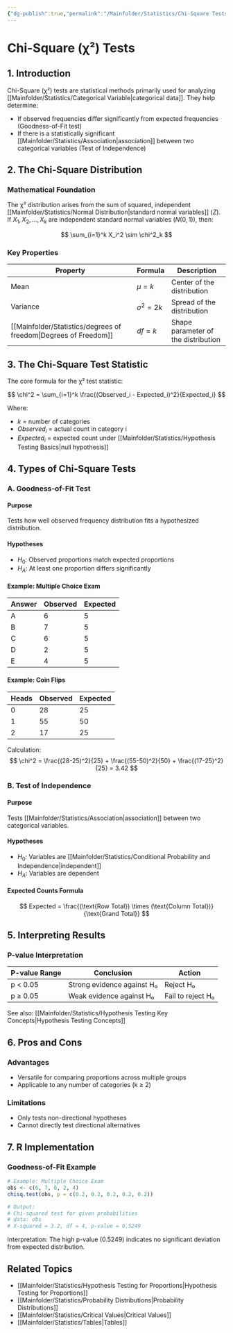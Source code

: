 ```yaml
---
{"dg-publish":true,"permalink":"/Mainfolder/Statistics/Chi-Square Tests/"}
---
```



# Chi-Square (χ²) Tests

## 1. Introduction

Chi-Square (χ²) tests are statistical methods primarily used for analyzing [[Mainfolder/Statistics/Categorical Variable\|categorical data]]. They help determine:

- If observed frequencies differ significantly from expected frequencies (Goodness-of-Fit test)
- If there is a statistically significant [[Mainfolder/Statistics/Association\|association]] between two categorical variables (Test of Independence)

## 2. The Chi-Square Distribution

### Mathematical Foundation
The χ² distribution arises from the sum of squared, independent [[Mainfolder/Statistics/Normal Distribution\|standard normal variables]] ($Z$). If $X_1, X_2, ..., X_k$ are independent standard normal variables ($N(0, 1)$), then:

$$
\sum_{i=1}^k X_i^2 \sim \chi^2_k
$$

### Key Properties
| Property | Formula | Description |
|----------|---------|-------------|
| Mean | $\mu = k$ | Center of the distribution |
| Variance | $\sigma^2 = 2k$ | Spread of the distribution |
| [[Mainfolder/Statistics/degrees of freedom\|Degrees of Freedom]] | $df = k$ | Shape parameter of the distribution |

## 3. The Chi-Square Test Statistic

The core formula for the χ² test statistic:

$$
\chi^2 = \sum_{i=1}^k \frac{(Observed_i - Expected_i)^2}{Expected_i}
$$

Where:
- $k$ = number of categories
- $Observed_i$ = actual count in category i
- $Expected_i$ = expected count under [[Mainfolder/Statistics/Hypothesis Testing Basics\|null hypothesis]]

## 4. Types of Chi-Square Tests

### A. Goodness-of-Fit Test

#### Purpose
Tests how well observed frequency distribution fits a hypothesized distribution.

#### Hypotheses
- $H_0$: Observed proportions match expected proportions
- $H_A$: At least one proportion differs significantly

#### Example: Multiple Choice Exam
| Answer | Observed | Expected |
|--------|----------|----------|
| A | 6 | 5 |
| B | 7 | 5 |
| C | 6 | 5 |
| D | 2 | 5 |
| E | 4 | 5 |

#### Example: Coin Flips
| Heads | Observed | Expected |
|-------|----------|----------|
| 0 | 28 | 25 |
| 1 | 55 | 50 |
| 2 | 17 | 25 |

Calculation:
$$
\chi^2 = \frac{(28-25)^2}{25} + \frac{(55-50)^2}{50} + \frac{(17-25)^2}{25} = 3.42
$$

### B. Test of Independence

#### Purpose
Tests [[Mainfolder/Statistics/Association\|association]] between two categorical variables.

#### Hypotheses
- $H_0$: Variables are [[Mainfolder/Statistics/Conditional Probability and Independence\|independent]]
- $H_A$: Variables are dependent

#### Expected Counts Formula
$$
Expected = \frac{(\text{Row Total}) \times (\text{Column Total})}{\text{Grand Total}}
$$

## 5. Interpreting Results

### P-value Interpretation
| P-value Range | Conclusion | Action |
|---------------|------------|--------|
| p < 0.05 | Strong evidence against H₀ | Reject H₀ |
| p ≥ 0.05 | Weak evidence against H₀ | Fail to reject H₀ |

See also: [[Mainfolder/Statistics/Hypothesis Testing Key Concepts\|Hypothesis Testing Concepts]]

## 6. Pros and Cons

### Advantages
- Versatile for comparing proportions across multiple groups
- Applicable to any number of categories (k ≥ 2)

### Limitations
- Only tests non-directional hypotheses
- Cannot directly test directional alternatives

## 7. R Implementation

### Goodness-of-Fit Example
```R
# Example: Multiple Choice Exam
obs <- c(6, 7, 6, 2, 4)
chisq.test(obs, p = c(0.2, 0.2, 0.2, 0.2, 0.2))

# Output:
# Chi-squared test for given probabilities
# data: obs
# X-squared = 3.2, df = 4, p-value = 0.5249
```

Interpretation: The high p-value (0.5249) indicates no significant deviation from expected distribution.

## Related Topics
- [[Mainfolder/Statistics/Hypothesis Testing for Proportions\|Hypothesis Testing for Proportions]]
- [[Mainfolder/Statistics/Probability Distributions\|Probability Distributions]]
- [[Mainfolder/Statistics/Critical Values\|Critical Values]]
- [[Mainfolder/Statistics/Tables\|Tables]] 